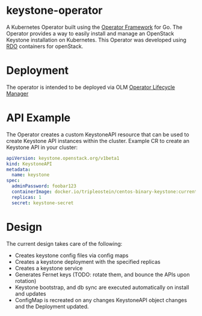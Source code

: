 # keystone-operator

A Kubernetes Operator built using the [Operator Framework](https://github.com/operator-framework) for Go. The Operator provides a way to easily install and manage an OpenStack Keystone installation
on Kubernetes. This Operator was developed using [RDO](https://www.rdoproject.org/) containers for openStack.

# Deployment

The operator is intended to be deployed via OLM [Operator Lifecycle Manager](https://github.com/operator-framework/operator-lifecycle-manager)

# API Example

The Operator creates a custom KeystoneAPI resource that can be used to create Keystone API
instances within the cluster. Example CR to create an Keystone API in your cluster:

```yaml
apiVersion: keystone.openstack.org/v1beta1
kind: KeystoneAPI
metadata:
  name: keystone
spec:
  adminPassword: foobar123
  containerImage: docker.io/tripleostein/centos-binary-keystone:current-tripleo
  replicas: 1
  secret: keystone-secret
```

# Design
The current design takes care of the following:

- Creates keystone config files via config maps
- Creates a keystone deployment with the specified replicas
- Creates a keystone service
- Generates Fernet keys (TODO: rotate them, and bounce the APIs upon rotation)
- Keystone bootstrap, and db sync are executed automatically on install and updates
- ConfigMap is recreated on any changes KeystoneAPI object changes and the Deployment updated.
